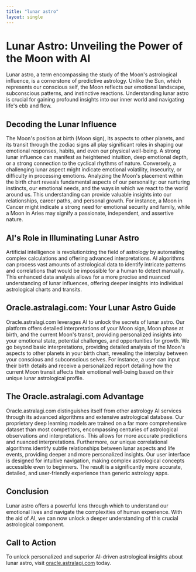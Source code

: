 ```yaml
---
title: "lunar astro"
layout: single
---
```


# Lunar Astro: Unveiling the Power of the Moon with AI

Lunar astro, a term encompassing the study of the Moon's astrological influence, is a cornerstone of predictive astrology.  Unlike the Sun, which represents our conscious self, the Moon reflects our emotional landscape, subconscious patterns, and instinctive reactions. Understanding lunar astro is crucial for gaining profound insights into our inner world and navigating life's ebb and flow.

## Decoding the Lunar Influence

The Moon's position at birth (Moon sign), its aspects to other planets, and its transit through the zodiac signs all play significant roles in shaping our emotional responses, habits, and even our physical well-being.  A strong lunar influence can manifest as heightened intuition, deep emotional depth, or a strong connection to the cyclical rhythms of nature. Conversely, a challenging lunar aspect might indicate emotional volatility, insecurity, or difficulty in processing emotions.  Analyzing the Moon's placement within the birth chart reveals fundamental aspects of our personality: our nurturing instincts, our emotional needs, and the ways in which we react to the world around us.  This understanding can provide valuable insights into our relationships, career paths, and personal growth.  For instance, a Moon in Cancer might indicate a strong need for emotional security and family, while a Moon in Aries may signify a passionate, independent, and assertive nature.

## AI's Role in Illuminating Lunar Astro

Artificial intelligence is revolutionizing the field of astrology by automating complex calculations and offering advanced interpretations. AI algorithms can process vast amounts of astrological data to identify intricate patterns and correlations that would be impossible for a human to detect manually. This enhanced data analysis allows for a more precise and nuanced understanding of lunar influences, offering deeper insights into individual astrological charts and transits.

## Oracle.astralagi.com: Your Lunar Astro Guide

Oracle.astralagi.com leverages AI to unlock the secrets of lunar astro.  Our platform offers detailed interpretations of your Moon sign, Moon phase at birth, and the current Moon's transit, providing personalized insights into your emotional state, potential challenges, and opportunities for growth. We go beyond basic interpretations, providing detailed analysis of the Moon's aspects to other planets in your birth chart, revealing the interplay between your conscious and subconscious selves.  For instance,  a user can input their birth details and receive a personalized report detailing how the current Moon transit affects their emotional well-being based on their unique lunar astrological profile.

## The Oracle.astralagi.com Advantage

Oracle.astralagi.com distinguishes itself from other astrology AI services through its advanced algorithms and extensive astrological database.  Our proprietary deep learning models are trained on a far more comprehensive dataset than most competitors, encompassing centuries of astrological observations and interpretations. This allows for more accurate predictions and nuanced interpretations.  Furthermore, our unique correlational algorithms identify subtle relationships between lunar aspects and life events, providing deeper and more personalized insights.  Our user interface is designed for intuitive navigation, making complex astrological concepts accessible even to beginners.  The result is a significantly more accurate, detailed, and user-friendly experience than generic astrology apps.

## Conclusion

Lunar astro offers a powerful lens through which to understand our emotional lives and navigate the complexities of human experience.  With the aid of AI, we can now unlock a deeper understanding of this crucial astrological component.

## Call to Action

To unlock personalized and superior AI-driven astrological insights about lunar astro, visit [oracle.astralagi.com](https://oracle.astralagi.com) today.